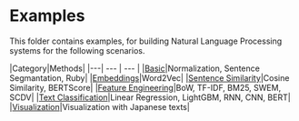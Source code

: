 # Examples

This folder contains examples, for building Natural Language Processing systems for the following scenarios.

|Category|Methods|
|---| --- | --- |
|[Basic](basic)|Normalization, Sentence Segmantation, Ruby|
|[Embeddings](embeddings)|Word2Vec|
|[Sentence Similarity](sentence_similarity)|Cosine Similarity, BERTScore|
|[Feature Engineering](feature_engineering)|BoW, TF-IDF, BM25, SWEM, SCDV|
|[Text Classification](text_classification)|Linear Regression, LightGBM, RNN, CNN, BERT|
|[Visualization](visualization)|Visualization with Japanese texts|

